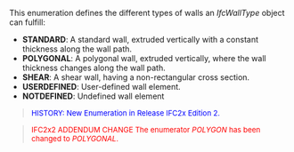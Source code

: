 ﻿This enumeration defines the different types of walls an _IfcWallType_ object can fulfill:

* **STANDARD**: A standard wall, extruded vertically with a constant thickness along the wall path. 
* **POLYGONAL**: A polygonal wall, extruded vertically, where the wall thickness changes along the wall path.
* **SHEAR**: A shear wall, having a non-rectangular cross section.
* **USERDEFINED**: User-defined wall element.
* **NOTDEFINED**: Undefined wall element

> <font color="#0000FF" size="-1"> HISTORY: New Enumeration in
		Release IFC2x Edition 2. </font>

> <font color="#FF0000" size="-1">IFC2x2 ADDENDUM CHANGE The
		enumerator <i>POLYGON</i> has been changed to
		<i>POLYGONAL</i>.</font>